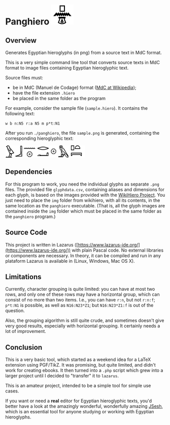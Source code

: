 # Panghiero ![PangHiero Icon](https://github.com/panglossa/panghiero/blob/main/panghieroicon64.png) 
## Overview


Generates Egyptian hieroglyphs (in png) from a source text in MdC format.

This is a very simple command line tool that converts source texts in MdC format to image files containing Egyptian hieroglyphic text.

Source files must: 
- be in MdC (Manuel de Codage) format ([MdC at Wikipedia](https://en.wikipedia.org/wiki/Manuel_de_Codage));
- have the file extension `.hiero`
- be placed in the same folder as the program

For example, consider the sample file (`sample.hiero`). It contains the following text:

    
    w b n:N5 r:a N5 m p*t:N1


After you run `./panghiero`, the file `sample.png` is generated, containing the corresponding hieroglyphic text:

![Sample Hieroglyphic Text](https://github.com/panglossa/panghiero/blob/main/sample.png)

## Dependencies
For this program to work, you need the individual glyphs as separate `.png` files. The provided file `glyphdata.csv`, containing aliases and dimensions for each glyph, is based on the images provided with the [WikiHiero Project](https://github.com/wikimedia/mediawiki-extensions-wikihiero). You just need to place the `img` folder from wikihiero, with all its contents, in the same location as the `panghiero` executable. (That is, all the glyph images are contained inside the `img` folder which must be placed in the same folder as the `panghiero` program.)

## Source Code
This project is written in Lazarus ([https://www.lazarus-ide.org/](https://www.lazarus-ide.org/)) with plain Pascal code. No external libraries or components are necessary. In theory, it can be compiled and run in any plataform Lazarus is available in (Linux, Windows, Mac OS X). 

## Limitations
Currently, character grouping is quite limited: you can have at most two rows, and only one of these rows may have a horizontal group, which can consist of no more than two items. I.e., you can have `r:n`, but not `r:n:f`; `p*t:N1` is possible, as well as `N16:N23*Z1`; but `N16:N23*Z1:f` is out of the question.

Also, the grouping algorithm is still quite crude, and sometimes doesn't give very good results, especially with horizontal grouping. It certainly needs a lot of improvement. 

## Conclusion
This is a very basic tool, which started as a weekend idea for a LaTeX extension using PGF/TikZ. It was promising, but quite limited, and didn't work for creating ebooks. It then turned into a `.php` script which grew into a larger project until I decided to "transfer" it to `lazarus`. 

This is an amateur project, intended to be a simple tool for simple use cases. 

If you want or need a **real** editor for Egyptian hieroglyphic texts, you'd better have a look at the amazingly wonderful, wonderfully amazing [JSesh](https://jsesh.qenherkhopeshef.org/), which is an essential tool for anyone studying or working with Egyptian hieroglyphs.


